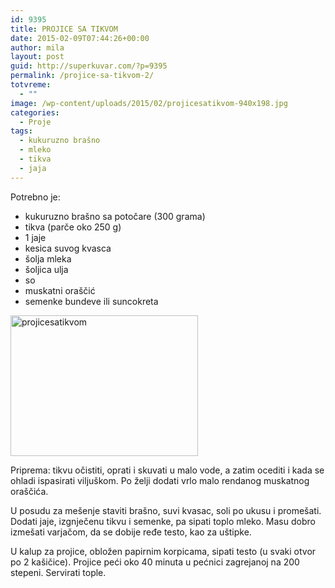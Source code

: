 ```yaml
---
id: 9395
title: PROJICE SA TIKVOM
date: 2015-02-09T07:44:26+00:00
author: mila
layout: post
guid: http://superkuvar.com/?p=9395
permalink: /projice-sa-tikvom-2/
totvreme:
  - ""
image: /wp-content/uploads/2015/02/projicesatikvom-940x198.jpg
categories:
  - Proje
tags:
  - kukuruzno brašno
  - mleko
  - tikva
  - jaja
---
```

Potrebno je:

  * kukuruzno brašno sa potočare (300 grama)
  * tikva (parče oko 250 g)
  * 1 jaje
  * kesica suvog kvasca
  * šolja mleka
  * šoljica ulja
  * so
  * muskatni oraščić
  * semenke bundeve ili suncokreta

[<img class="alignnone size-medium wp-image-9397" src="//superkuvar.com/wp-content/uploads/2015/02/projicesatikvom-300x225.jpg" alt="projicesatikvom" width="300" height="225" />](//superkuvar.com/wp-content/uploads/2015/02/projicesatikvom.jpg)

Priprema: tikvu očistiti, oprati i skuvati u malo vode, a zatim ocediti i kada se ohladi ispasirati viljuškom. Po želji dodati vrlo malo rendanog muskatnog oraščića.

U posudu za mešenje staviti brašno, suvi kvasac, soli po ukusu i promešati. Dodati jaje, izgnječenu tikvu i semenke, pa sipati toplo mleko. Masu dobro izmešati varjačom, da se dobije ređe testo, kao za uštipke.

U kalup za projice, obložen papirnim korpicama, sipati testo (u svaki otvor po 2 kašičice). Projice peći oko 40 minuta u pećnici zagrejanoj na 200 stepeni. Servirati tople.